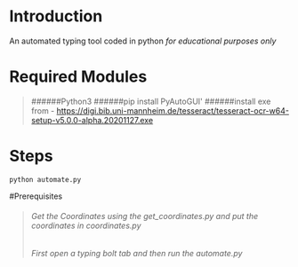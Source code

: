 # Introduction
An automated typing tool coded in python *for educational purposes only*

# Required Modules
>######Python3
>######pip install PyAutoGUI'
>######install exe from - https://digi.bib.uni-mannheim.de/tesseract/tesseract-ocr-w64-setup-v5.0.0-alpha.20201127.exe

# Steps

```
python automate.py
```

#Prerequisites

> ###### Get the Coordinates using the get_coordinates.py and put the coordinates in coordinates.py
> ###### First open a typing bolt tab and then run the automate.py
